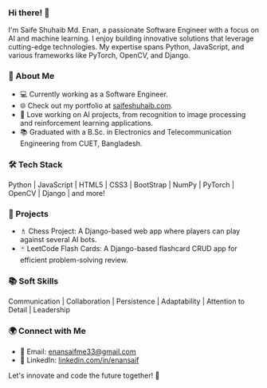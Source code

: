 ### Hi there! 👋

I'm Saife Shuhaib Md. Enan, a passionate Software Engineer with a focus on AI and machine learning. I enjoy building innovative solutions that leverage cutting-edge technologies. My expertise spans Python, JavaScript, and various frameworks like PyTorch, OpenCV, and Django.

### 🚀 About Me

- 💻 Currently working as a Software Engineer.
- 🌐 Check out my portfolio at [saifeshuhaib.com](https://www.saifeshuhaib.com/).
- 🤖 Love working on AI projects, from recognition to image processing and reinforcement learning applications.
- 📚 Graduated with a B.Sc. in Electronics and Telecommunication Engineering from CUET, Bangladesh.

### 🛠️ Tech Stack

Python | JavaScript | HTML5 | CSS3 | BootStrap | NumPy | PyTorch | OpenCV | Django | and more!

### 🔧 Projects

- ♗ Chess Project: A Django-based web app where players can play against several AI bots.
- 🃏 LeetCode Flash Cards: A Django-based flashcard CRUD app for efficient problem-solving review.

### 📚 Soft Skills

Communication | Collaboration | Persistence | Adaptability | Attention to Detail | Leadership

### 🌍 Connect with Me

- 📧 Email: enansaifme33@gmail.com
- 💼 LinkedIn: [linkedin.com/in/enansaif](https://linkedin.com/in/enansaif)

Let's innovate and code the future together! 🚀
